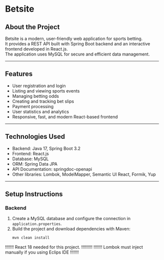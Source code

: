 # Betsite

## About the Project
Betsite is a modern, user-friendly web application for sports betting.  
It provides a REST API built with Spring Boot backend and an interactive frontend developed in React.js.  
The application uses MySQL for secure and efficient data management.

---

## Features

- User registration and login  
- Listing and viewing sports events  
- Managing betting odds  
- Creating and tracking bet slips  
- Payment processing  
- User statistics and analytics  
- Responsive, fast, and modern React-based frontend

---

## Technologies Used

- Backend: Java 17, Spring Boot 3.2  
- Frontend: React.js  
- Database: MySQL  
- ORM: Spring Data JPA  
- API Documentation: springdoc-openapi  
- Other libraries: Lombok, ModelMapper, Semantic UI React, Formik, Yup

---

## Setup Instructions

### Backend
1. Create a MySQL database and configure the connection in `application.properties`.  
2. Build the project and download dependencies with Maven:  
   ```bash
   mvn clean install

!!!!!!! React 18 needed for this project. !!!!!!!!! 
!!!!!!! Lombok must inject manually if you using Eclips IDE !!!!!!!


